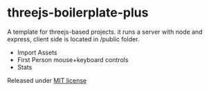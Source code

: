 # threejs-boilerplate-plus
A template for threejs-based projects. it runs a server with node and express, client side is located in /public folder.

  - Import Assets
  - First Person mouse+keyboard controls
  - Stats

Released under [MIT license](https://github.com/marcomarchesi/threejs-boilerplate-plus/blob/master/LICENSE)
